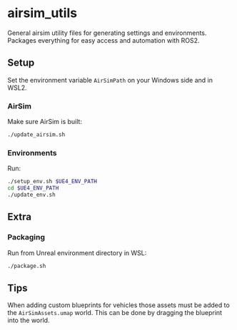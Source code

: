 # airsim_utils
General airsim utility files for generating settings and environments. Packages everything for easy 
access and automation with ROS2.

## Setup  
Set the environment variable `AirSimPath` on your Windows side and in WSL2.

### AirSim  
Make sure AirSim is built:
```bash
./update_airsim.sh
```

### Environments  
Run:
```bash
./setup_env.sh $UE4_ENV_PATH
cd $UE4_ENV_PATH
./update_env.sh
```

## Extra
### Packaging  
Run from Unreal environment directory in WSL:  
```bash
./package.sh
```

## Tips  
When adding custom blueprints for vehicles those assets must be added to the `AirSimAssets.umap` world.
This can be done by dragging the blueprint into the world.
